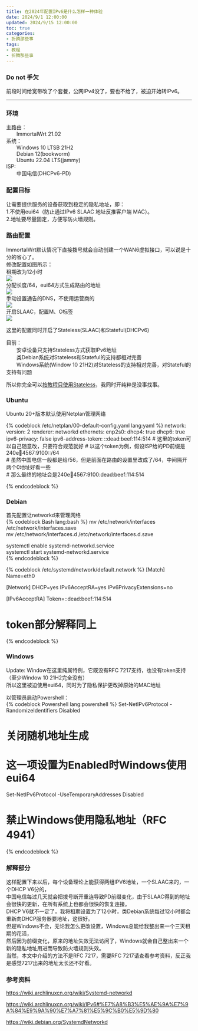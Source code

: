```yaml
---
title: 在2024年配置IPv6是什么怎样一种体验
date: 2024/9/1 12:00:00
updated: 2024/9/15 12:00:00
toc: true
categories:
- 折腾那些事
tags:
- 教程
- 折腾那些事
---
```


### Do not 手欠

前段时间给宽带改了个套餐，公网IPv4没了，要也不给了，被迫开始转IPv6。

-------

### 环境

主路由：  
&emsp;&emsp;ImmortalWrt 21.02  
系统：  
&emsp;&emsp;Windows 10 LTSB 21H2  
&emsp;&emsp;Debian 12(bookworm)  
&emsp;&emsp;Ubuntu 22.04 LTS(jammy)  
ISP:  
&emsp;&emsp;中国电信(DHCPv6-PD)  

<!--more--> 
### 配置目标
让需要提供服务的设备获取到稳定的隐私地址，即：  
1.不使用eui64（防止通过IPv6 SLAAC 地址反推客户端 MAC）。  
2.地址要尽量固定，方便写防火墙规则。  

### 路由配置
ImmortalWrt默认情况下直接拨号就会自动创建一个WAN6虚拟接口，可以说是十分的省心了。  
修改配置如图所示：  
租期改为12小时  
![](/pictures/ipv6-in-2024/1.png)   
分配长度/64，eui64方式生成路由的地址  
![](/pictures/ipv6-in-2024/2.png)  
手动设置通告的DNS，不使用运营商的  
![](/pictures/ipv6-in-2024/3.png)  
开启SLAAC，配置M、O标签  
![](/pictures/ipv6-in-2024/4.png)  

这里的配置同时开启了Stateless(SLAAC)和Stateful(DHCPv6)  

目前：  
&emsp;&emsp;安卓设备只支持Stateless方式获取IPv6地址  
&emsp;&emsp;类Debian系统对Stateless和Stateful的支持都相对完善  
&emsp;&emsp;Windows系统(Window 10 21H2)对Stateless的支持相对完善，对Stateful的支持有问题  

所以你完全可以[按教程只使用Stateless](https://github.com/immortalwrt/user-FAQ/blob/main/immortalwrt%20%E5%B8%B8%E8%A7%81%E9%97%AE%E9%A2%98%E6%8C%87%E5%8C%97.md)，我同时开纯粹是没事找事。  

### Ubuntu
Ubuntu 20+版本默认使用Netplan管理网络  

{% codeblock /etc/netplan/00-default-config.yaml lang:yaml %}
network:
  version: 2
  renderer: networkd
  ethernets:
    enp2s0:
      dhcp4: true
      dhcp6: true
      ipv6-privacy: false
      ipv6-address-token: ::dead:beef:114:514
      # 这里的token可以自己随意改，只要符合规范就好
      # 以这个token为例，假设ISP给的PD前缀是240e:1234:4567:9100::/64  
      # 虽然中国电信一般都是给/56，但是前面在路由的设置里改成了/64，中间隔开两个0地址好看一些  
      # 那么最终的地址会是240e:1234:4567:9100:dead:beef:114:514
	  
{% endcodeblock %}

### Debian  
首先配置让networkd来管理网络  
{% codeblock Bash lang:bash %}
mv /etc/network/interfaces /etc/network/interfaces.save  
mv /etc/network/interfaces.d /etc/network/interfaces.d.save  

systemctl enable systemd-networkd.service  
systemctl start systemd-networkd.service  
{% endcodeblock %}

{% codeblock /etc/systemd/network/default.network %}
[Match]
Name=eth0

[Network]
DHCP=yes
IPv6AcceptRA=yes
IPv6PrivacyExtensions=no

[IPv6AcceptRA]
Token=::dead:beef:114:514
# token部分解释同上
{% endcodeblock %}

### Windows  
Update: Window在这里纯属特例，它既没有RFC 7217支持，也没有token支持（至少Window 10 21H2完全没有）  
所以这里被迫使用eui64，同时为了隐私保护更改掉原始的MAC地址  

以管理员启动Powershell：  
{% codeblock Powershell lang:powershell %}
Set-NetIPv6Protocol -RandomizeIdentifiers Disabled
# 关闭随机地址生成
# 这一项设置为Enabled时Windows使用eui64

Set-NetIPv6Protocol -UseTemporaryAddresses Disabled
# 禁止Windows使用隐私地址（RFC 4941）
{% endcodeblock %}

### 解释部分
这样配置下来以后，每个设备理论上能获得两组IPV6地址，一个SLAAC来的，一个DHCP V6分的，  
中国电信每过几天就会把拨号断开重连导致PD前缀变化，由于SLAAC得到的地址会很快的更新，在所有系统上也都会很快的恢复连接。  
DHCP V6就不一定了，我将租期设置为了12小时，类Debian系统每过12小时都会重新向DHCP服务器要地址，这很好。  
但是Windows不会，无论我怎么更改设置，Windows总能给我整出来一个三天租期的花活，  
然后因为前缀变化，原来的地址失效无法访问了，Windows就会自己整出来一个新的隐私地址用进而导致防火墙规则失效。  
当然，本文中介绍的方法不是RFC 7217，需要RFC 7217请查看参考资料，反正我是感觉7217出来的地址太长还不好看。  

### 参考资料
https://wiki.archlinuxcn.org/wiki/Systemd-networkd

https://wiki.archlinuxcn.org/wiki/IPv6#%E7%A8%B3%E5%AE%9A%E7%9A%84%E9%9A%90%E7%A7%81%E5%9C%B0%E5%9D%80

https://wiki.debian.org/SystemdNetworkd
